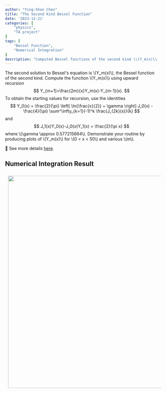 ```yaml
---
author: "Ying-Shan Chen"
title: "The Second Kind Bessel Function"
date: '2023-12-21'
categories: [
    "physics",
    "TA project"
]
tags: [
    "Bessel Function",
    "Numerical Integration"
]
description: "Computed Bessel functions of the second kind \\(Y_m(x)\\) using upward recursion, with starting values derived via analytical identities and numerical integration. Verified results by plotting \\(Y_m(x)\\) for various orders over the range \\(0 < x < 50\\)."
---
```

The second solution to Bessel's equation is \\(Y_m(x)\\), the Bessel function of the second kind. Compute the function \\(Y_m(x)\\) using upward recursion
$$
    Y_{m+1}=\frac{2m}{x}Y_m(x)-Y_{m-1}(x).
$$
To obtain the starting values for recursion, use the identities
$$
    Y_0(x) = \frac{2}{\pi} \left[ \ln{\frac{x}{2}} + \gamma \right] J_0(x) - \frac{4}{\pi} \sum^\infty_{k=1}(-1)^k \frac{J_{2k}(x)}{k}
$$
and
$$
    J_1(x)Y_0(x)-J_0(x)Y_1(x) = \frac{2}{\pi x}
$$
where \\(\gamma \approx 0.577215664\\). Demonstrate your routine by producing plots of \\(Y_m(x)\\) for \\(0 < x < 50\\) and various \\(m\\).

🔗 See more details <a href="https://github.com/ChenYingShan1114/Numerical-Integration"> here</a>.

## Numerical Integration Result
<p align="center">
    <img src="/self/img/projects_physics/BesselFunction/Bessel.png" width="700" style="margin-left:10px;margin-top:10px;margin-right:10px;margin-bottom:10px"> 
</p>


